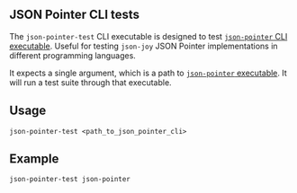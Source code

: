 ## JSON Pointer CLI tests

The `json-pointer-test` CLI executable is designed to test [`json-pointer` CLI
executable](./json-pointer.md). Useful for testing `json-joy` JSON Pointer
implementations in different programming languages.

It expects a single argument, which is a path to [`json-pointer` executable](./json-pointer.md). It
will run a test suite through that executable.


## Usage

```
json-pointer-test <path_to_json_pointer_cli>
```


## Example

```
json-pointer-test json-pointer
```

